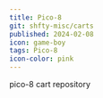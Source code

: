 ```yaml
---
title: Pico-8
git: shfty-misc/carts
published: 2024-02-08
icon: game-boy
tags: Pico-8
icon-color: pink
---
```


pico-8 cart repository
